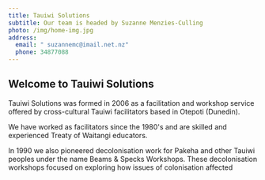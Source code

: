 ```yaml
---
title: Tauiwi Solutions
subtitle: Our team is headed by Suzanne Menzies-Culling
photo: /img/home-img.jpg
address:
  email: " suzannemc@imail.net.nz"
  phone: 34877088
---
```

## Welcome to Tauiwi Solutions

Tauiwi Solutions was formed in 2006 as a facilitation and workshop service offered by cross-cultural Tauiwi facilitators based in Otepoti (Dunedin).

We have worked as facilitators since the 1980's and are skilled and experienced Treaty of Waitangi educators.

In 1990 we also pioneered decolonisation work for Pakeha and other Tauiwi peoples under the name Beams & Specks Workshops. These decolonisation workshops focused on exploring how issues of colonisation affected